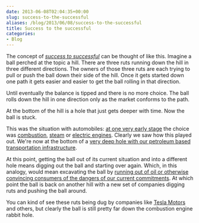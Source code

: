 ```yaml
---
date: 2013-06-08T02:04:35+00:00
slug: success-to-the-successful
aliases: /blog/2013/06/08/success-to-the-successful
title: Success to the successful
categories:
- Blog
---
```


The concept of [_success to successful_](http://en.wikipedia.org/wiki/System_archetype#Success_to_successful) can be thought of like this. Imagine a ball perched at the topic a hill. There are three ruts running down the hill in three different directions. The owners of those three ruts are each trying to pull or push the ball down their side of the hill. Once it gets started down one path it gets easier and easier to get the ball rolling in that direction.

Until eventually the balance is tipped and there is no more choice. The ball rolls down the hill in one direction only as the market conforms to the path.

At the bottom of the hill is a hole that just gets deeper with time. Now the ball is stuck. <!-- more -->

This was the situation with automobiles: [at one very early stage](http://www.autolife.umd.umich.edu/Environment/E_Overview/E_Overview3.htm) the choice was [combustion](http://en.wikipedia.org/wiki/File:Benz-1.jpg), [steam](http://www.autolife.umd.umich.edu/Environment/E_Overview/Steam_Automobiles.htm) or [electric engines](http://www.autolife.umd.umich.edu/Environment/E_Overview/Edison_electric.htm). Clearly we saw how this played out. We're now at the bottom of a [very deep hole with our petroleum based transportation infrastructure](http://sciences.blogs.liberation.fr/files/r%C3%A9sistance-de-l%C3%A9nergie-carbone-1.pdf).

At this point, getting the ball out of its current situation and into a different hole means digging out the ball and starting over again. Which, in this analogy, would mean excavating the ball by [running out of oil or otherwise convincing consumers of the dangers of our current commitments](http://www.scientificamerican.com/article.cfm?id=tar-sands-and-keystone-xl-pipeline-impact-on-global-warming). At which point the ball is back on another hill with a new set of companies digging ruts and pushing the ball around.

You can kind of see these ruts being dug by companies like [Tesla Motors](http://www.scientificamerican.com/article.cfm?id=tesla-electric-car-sales-growing-but-so-are-financial-losses) and others, but clearly the ball is still pretty far down the combustion engine rabbit hole.
